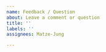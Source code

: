 ```yaml
---
name: Feedback / Question
about: Leave a comment or question
title: ''
labels: ''
assignees: Matze-Jung

---
```



